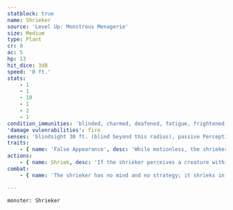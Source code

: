 ```yaml
---
statblock: true
name: Shrieker
source: 'Level Up: Monstrous Menagerie'
size: Medium
type: Plant
cr: 0
ac: 5
hp: 13
hit_dice: 3d8
speed: '0 ft.'
stats:
    - 1
    - 1
    - 10
    - 1
    - 2
    - 1
condition_immunities: 'blinded, charmed, deafened, fatigue, frightened, prone, restrained, stunned'
'damage vulenrabilities': fire
senses: 'blindsight 30 ft. (blind beyond this radius), passive Perception 6'
traits:
    - { name: 'False Appearance', desc: 'While motionless, the shrieker is indistinguishable from a normal fungus.' }
actions:
    - { name: Shriek, desc: 'If the shrieker perceives a creature within 30 feet, or if an area of bright light is within 30 feet, it shrieks loudly and continuously. The shriek is audible within 300 feet. The shrieker continues to shriek for 1 minute after the creature or light has moved away.' }
combat:
    - { name: 'The shrieker has no mind and no strategy; it shrieks in response to stimuli', desc: '' }

---
```

```statblock
monster: Shrieker
```
